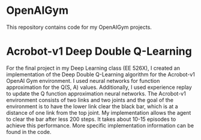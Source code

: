 # OpenAIGym
This repository contains code for my OpenAIGym projects.

# Acrobot-v1 Deep Double Q-Learning
For the final project in my Deep Learning class (EE 526X), I created an implementation of the Deep Double Q-Learning algorithm for the Acrobot-v1 OpenAI Gym environment. I used neural networks for function approximation for the Q(S, A) values. Additionally, I used experience replay to update the Q function approximation neural networks.
The Acrobot-v1 environment consists of two links and two joints and the goal of the environment is to have the lower link clear the black bar, which is at a distance of one link from the top joint. My implementation allows the agent to clear the bar after less 200 steps. It takes about 10-15 episodes to achieve this performance. More specific implementation information can be found in the code.
